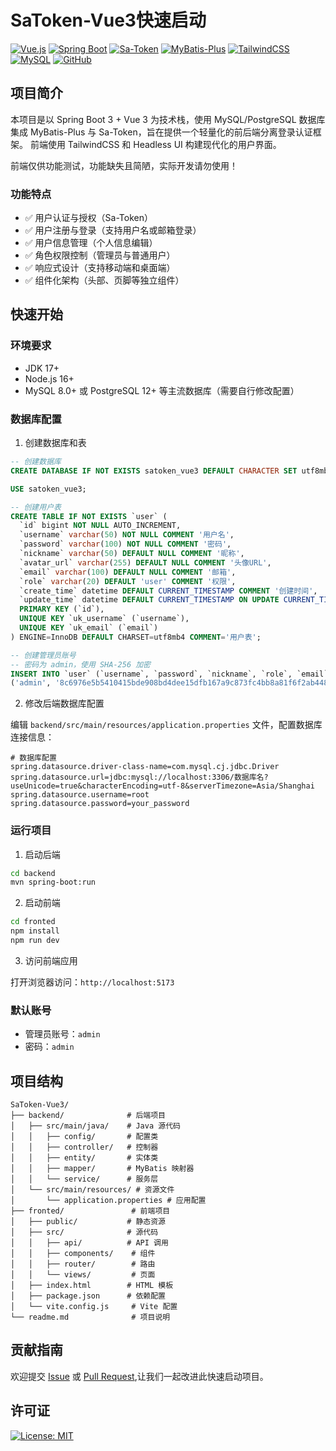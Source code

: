# SaToken-Vue3快速启动

[![Vue.js](https://img.shields.io/badge/Vue.js-4.1-4FC08D?style=flat-square&logo=vue.js&logoColor=white)](https://vuejs.org/)
[![Spring Boot](https://img.shields.io/badge/Spring%20Boot-3.4.5-6DB33F?style=flat-square&logo=spring-boot&logoColor=white)](https://spring.io/projects/spring-boot)
[![Sa-Token](https://img.shields.io/badge/Sa--Token-1.42.0-blue?style=flat-square)](https://sa-token.dev33.cn/)
[![MyBatis-Plus](https://img.shields.io/badge/MyBatis--Plus-3.5.3-red?style=flat-square)](https://baomidou.com/)
[![TailwindCSS](https://img.shields.io/badge/TailwindCSS-4.1.4-38B2AC?style=flat-square&logo=tailwind-css&logoColor=white)](https://tailwindcss.com/)
[![MySQL](https://img.shields.io/badge/MySQL-8.3-4479A1?style=flat-square&logo=mysql&logoColor=white)](https://www.mysql.com/)
[![GitHub](https://img.shields.io/badge/GitHub-SaToken--FastStart-181717?style=flat-square&logo=github&logoColor=white)](https://github.com/Guducat/SaToken-FastStart)

## 项目简介

本项目是以 Spring Boot 3 + Vue 3 为技术栈，使用 MySQL/PostgreSQL 数据库集成 MyBatis-Plus 与 Sa-Token，旨在提供一个轻量化的前后端分离登录认证框架。
前端使用 TailwindCSS 和 Headless UI 构建现代化的用户界面。

前端仅供功能测试，功能缺失且简陋，实际开发请勿使用！

### 功能特点

- ✅ 用户认证与授权（Sa-Token）
- ✅ 用户注册与登录（支持用户名或邮箱登录）
- ✅ 用户信息管理（个人信息编辑）
- ✅ 角色权限控制（管理员与普通用户）
- ✅ 响应式设计（支持移动端和桌面端）
- ✅ 组件化架构（头部、页脚等独立组件）

## 快速开始

### 环境要求

- JDK 17+
- Node.js 16+
- MySQL 8.0+ 或 PostgreSQL 12+ 等主流数据库（需要自行修改配置）

### 数据库配置

1. 创建数据库和表

```sql
-- 创建数据库
CREATE DATABASE IF NOT EXISTS satoken_vue3 DEFAULT CHARACTER SET utf8mb4 COLLATE utf8mb4_unicode_ci;

USE satoken_vue3;

-- 创建用户表
CREATE TABLE IF NOT EXISTS `user` (
  `id` bigint NOT NULL AUTO_INCREMENT,
  `username` varchar(50) NOT NULL COMMENT '用户名',
  `password` varchar(100) NOT NULL COMMENT '密码',
  `nickname` varchar(50) DEFAULT NULL COMMENT '昵称',
  `avatar_url` varchar(255) DEFAULT NULL COMMENT '头像URL',
  `email` varchar(100) DEFAULT NULL COMMENT '邮箱',
  `role` varchar(20) DEFAULT 'user' COMMENT '权限',
  `create_time` datetime DEFAULT CURRENT_TIMESTAMP COMMENT '创建时间',
  `update_time` datetime DEFAULT CURRENT_TIMESTAMP ON UPDATE CURRENT_TIMESTAMP COMMENT '更新时间',
  PRIMARY KEY (`id`),
  UNIQUE KEY `uk_username` (`username`),
  UNIQUE KEY `uk_email` (`email`)
) ENGINE=InnoDB DEFAULT CHARSET=utf8mb4 COMMENT='用户表';

-- 创建管理员账号
-- 密码为 admin，使用 SHA-256 加密
INSERT INTO `user` (`username`, `password`, `nickname`, `role`, `email`) VALUES
('admin', '8c6976e5b5410415bde908bd4dee15dfb167a9c873fc4bb8a81f6f2ab448a918', '管理员', 'admin', 'admin@example.com');
```

2. 修改后端数据库配置

编辑 `backend/src/main/resources/application.properties` 文件，配置数据库连接信息：

```properties
# 数据库配置
spring.datasource.driver-class-name=com.mysql.cj.jdbc.Driver
spring.datasource.url=jdbc:mysql://localhost:3306/数据库名?useUnicode=true&characterEncoding=utf-8&serverTimezone=Asia/Shanghai
spring.datasource.username=root
spring.datasource.password=your_password
```

### 运行项目

1. 启动后端

```bash
cd backend
mvn spring-boot:run
```

2. 启动前端

```bash
cd fronted
npm install
npm run dev
```

3. 访问前端应用

打开浏览器访问：`http://localhost:5173`

### 默认账号

- 管理员账号：`admin`
- 密码：`admin`

## 项目结构

```
SaToken-Vue3/
├── backend/              # 后端项目
│   ├── src/main/java/    # Java 源代码
│   │   ├── config/       # 配置类
│   │   ├── controller/   # 控制器
│   │   ├── entity/       # 实体类
│   │   ├── mapper/       # MyBatis 映射器
│   │   └── service/      # 服务层
│   └── src/main/resources/ # 资源文件
│       └── application.properties # 应用配置
├── fronted/               # 前端项目
│   ├── public/           # 静态资源
│   ├── src/              # 源代码
│   │   ├── api/          # API 调用
│   │   ├── components/    # 组件
│   │   ├── router/        # 路由
│   │   └── views/         # 页面
│   ├── index.html        # HTML 模板
│   ├── package.json      # 依赖配置
│   └── vite.config.js     # Vite 配置
└── readme.md              # 项目说明
```

## 贡献指南

欢迎提交 [Issue](https://github.com/Guducat/SaToken-FastStart/issues) 或 [Pull Request](https://github.com/Guducat/SaToken-FastStart/pulls),让我们一起改进此快速启动项目。

## 许可证

[![License: MIT](https://img.shields.io/badge/License-MIT-blue.svg?style=flat)](https://opensource.org/licenses/MIT)